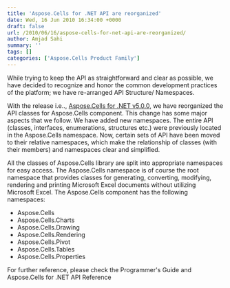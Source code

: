 ```yaml
---
title: 'Aspose.Cells for .NET API are reorganized'
date: Wed, 16 Jun 2010 16:34:00 +0000
draft: false
url: /2010/06/16/aspose-cells-for-net-api-are-reorganized/
author: Amjad Sahi
summary: ''
tags: []
categories: ['Aspose.Cells Product Family']
---
```


While trying to keep the API as straightforward and clear as possible, we have decided to recognize and honor the common development practices of the platform; we have re-arranged API Structure/ Namespaces.

  

With the release i.e.., [Aspose.Cells for .NET v5.0.0][1], we have reorganized the API classes for Aspose.Cells component. This change has some major aspects that we follow. We have added new namespaces. The entire API (classes, interfaces, enumerations, structures etc.) were previously located in the Aspose.Cells namespace. Now, certain sets of API have been moved to their relative namespaces, which make the relationship of classes (with their members) and namespaces clear and simplified.

  

All the classes of Aspose.Cells library are split into appropriate namespaces for easy access. The Aspose.Cells namespace is of course the root namespace that provides classes for generating, converting, modifying, rendering and printing Microsoft Excel documents without utilizing Microsoft Excel. The Aspose.Cells component has the following namespaces:

*   Aspose.Cells
*   Aspose.Cells.Charts
*   Aspose.Cells.Drawing
*   Aspose.Cells.Rendering
*   Aspose.Cells.Pivot
*   Aspose.Cells.Tables
*   Aspose.Cells.Properties

  
For further reference, please check the Programmer's Guide and Aspose.Cells for .NET API Reference




[1]: http://www.aspose.com/community/files/51/.net-components/aspose.cells-for-.net/entry243604.aspx




